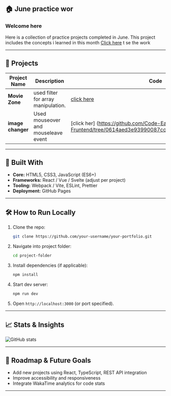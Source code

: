 ## 🏠 June practice wor

### **Welcome here**

Here is a collection of practice projects completed in June. This project includes the concepts i learned in this month
[Click here](https://code-eagl.github.io/June-Fruntend/) t se the work

---

## 📂 Projects

| Project Name       | Description                                       | Code |
|--------------------|---------------------------------------------------|------|
| **Movie Zone**     | used filter for array manipulation.              | [click here](https://github.com/Code-Eagl/June-Fruntend/tree/0614aed3e93990087cc0ffb40689881417139a0f/p1) |
| **image changer**  | Used mouseover and mouseleave event              | [click her] (https://github.com/Code-Eagl/June-Fruntend/tree/0614aed3e93990087cc0ffb40689881417139a0f/p2) |

---

## 🚀 Built With

* **Core:** HTML5, CSS3, JavaScript (ES6+)
* **Frameworks:** React / Vue / Svelte (adjust per project)
* **Tooling:** Webpack / Vite, ESLint, Prettier
* **Deployment:** GitHub Pages

---

## 🛠 How to Run Locally

1. Clone the repo:

   ```bash
   git clone https://github.com/your-username/your-portfolio.git
   ```
2. Navigate into project folder:

   ```bash
   cd project-folder
   ```
3. Install dependencies (if applicable):

   ```bash
   npm install
   ```
4. Start dev server:

   ```bash
   npm run dev
   ```
5. Open `http://localhost:3000` (or port specified).

---

## 📈 Stats & Insights

![GitHub stats](https://github-readme-stats.vercel.app/api?username=your-username\&show_icons=true)

---

## 📝 Roadmap & Future Goals

* Add new projects using React, TypeScript, REST API integration
* Improve accessibility and responsiveness
* Integrate WakaTime analytics for code stats

---

